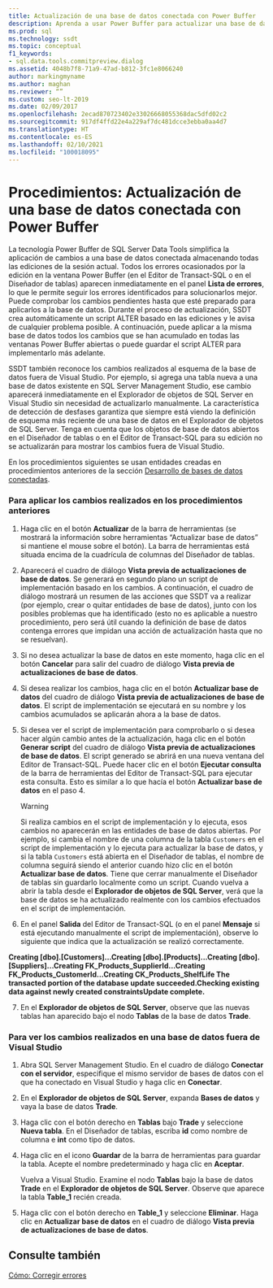 ```yaml
---
title: Actualización de una base de datos conectada con Power Buffer
description: Aprenda a usar Power Buffer para actualizar una base de datos. Vea cómo comprobar los cambios antes de aplicarlos y cómo guardar los cambios en un script para su posterior implementación.
ms.prod: sql
ms.technology: ssdt
ms.topic: conceptual
f1_keywords:
- sql.data.tools.commitpreview.dialog
ms.assetid: 4048b7f8-71a9-47ad-b812-3fc1e8066240
author: markingmyname
ms.author: maghan
ms.reviewer: “”
ms.custom: seo-lt-2019
ms.date: 02/09/2017
ms.openlocfilehash: 2ecad870723402e33026668055368dac5dfd02c2
ms.sourcegitcommit: 917df4ffd22e4a229af7dc481dcce3ebba0aa4d7
ms.translationtype: HT
ms.contentlocale: es-ES
ms.lasthandoff: 02/10/2021
ms.locfileid: "100018095"
---
```

# <a name="how-to-update-a-connected-database-with-power-buffer"></a>Procedimientos: Actualización de una base de datos conectada con Power Buffer

La tecnología Power Buffer de SQL Server Data Tools simplifica la aplicación de cambios a una base de datos conectada almacenando todas las ediciones de la sesión actual. Todos los errores ocasionados por la edición en la ventana Power Buffer (en el Editor de Transact\-SQL o en el Diseñador de tablas) aparecen inmediatamente en el panel **Lista de errores**, lo que le permite seguir los errores identificados para solucionarlos mejor. Puede comprobar los cambios pendientes hasta que esté preparado para aplicarlos a la base de datos. Durante el proceso de actualización, SSDT crea automáticamente un script ALTER basado en las ediciones y le avisa de cualquier problema posible. A continuación, puede aplicar a la misma base de datos todos los cambios que se han acumulado en todas las ventanas Power Buffer abiertas o puede guardar el script ALTER para implementarlo más adelante.  
  
SSDT también reconoce los cambios realizados al esquema de la base de datos fuera de Visual Studio. Por ejemplo, si agrega una tabla nueva a una base de datos existente en SQL Server Management Studio, ese cambio aparecerá inmediatamente en el Explorador de objetos de SQL Server en Visual Studio sin necesidad de actualizarlo manualmente. La característica de detección de desfases garantiza que siempre está viendo la definición de esquema más reciente de una base de datos en el Explorador de objetos de SQL Server. Tenga en cuenta que los objetos de base de datos abiertos en el Diseñador de tablas o en el Editor de Transact\-SQL para su edición no se actualizarán para mostrar los cambios fuera de Visual Studio.  
  
En los procedimientos siguientes se usan entidades creadas en procedimientos anteriores de la sección [Desarrollo de bases de datos conectadas](../ssdt/connected-database-development.md).  
  
### <a name="to-apply-the-changes-made-in-the-previous-procedures"></a>Para aplicar los cambios realizados en los procedimientos anteriores  
  
1.  Haga clic en el botón **Actualizar** de la barra de herramientas (se mostrará la información sobre herramientas “Actualizar base de datos” si mantiene el mouse sobre el botón). La barra de herramientas está situada encima de la cuadrícula de columnas del Diseñador de tablas.  
  
2.  Aparecerá el cuadro de diálogo **Vista previa de actualizaciones de base de datos**. Se generará en segundo plano un script de implementación basado en los cambios. A continuación, el cuadro de diálogo mostrará un resumen de las acciones que SSDT va a realizar (por ejemplo, crear o quitar entidades de base de datos), junto con los posibles problemas que ha identificado (esto no es aplicable a nuestro procedimiento, pero será útil cuando la definición de base de datos contenga errores que impidan una acción de actualización hasta que no se resuelvan).  
  
3.  Si no desea actualizar la base de datos en este momento, haga clic en el botón **Cancelar** para salir del cuadro de diálogo **Vista previa de actualizaciones de base de datos**.  
  
4.  Si desea realizar los cambios, haga clic en el botón **Actualizar base de datos** del cuadro de diálogo **Vista previa de actualizaciones de base de datos**. El script de implementación se ejecutará en su nombre y los cambios acumulados se aplicarán ahora a la base de datos.  
  
5.  Si desea ver el script de implementación para comprobarlo o si desea hacer algún cambio antes de la actualización, haga clic en el botón **Generar script** del cuadro de diálogo **Vista previa de actualizaciones de base de datos**. El script generado se abrirá en una nueva ventana del Editor de Transact\-SQL. Puede hacer clic en el botón **Ejecutar consulta** de la barra de herramientas del Editor de Transact\-SQL para ejecutar esta consulta. Esto es similar a lo que hacía el botón **Actualizar base de datos** en el paso 4.  
  
    > [!WARNING]  
    > Si realiza cambios en el script de implementación y lo ejecuta, esos cambios no aparecerán en las entidades de base de datos abiertas. Por ejemplo, si cambia el nombre de una columna de la tabla `Customers` en el script de implementación y lo ejecuta para actualizar la base de datos, y si la tabla `Customers` está abierta en el Diseñador de tablas, el nombre de columna seguirá siendo el anterior cuando hizo clic en el botón **Actualizar base de datos**. Tiene que cerrar manualmente el Diseñador de tablas sin guardarlo localmente como un script. Cuando vuelva a abrir la tabla desde el **Explorador de objetos de SQL Server**, verá que la base de datos se ha actualizado realmente con los cambios efectuados en el script de implementación.  
  
6.  En el panel **Salida** del Editor de Transact\-SQL (o en el panel **Mensaje** si está ejecutando manualmente el script de implementación), observe lo siguiente que indica que la actualización se realizó correctamente.  
  
**Creating [dbo].[Customers]...Creating [dbo].[Products]...Creating [dbo].[Suppliers]...Creating FK_Products_SupplierId...Creating FK_Products_CustomerId...Creating CK_Products_ShelfLife The transacted portion of the database update succeeded.Checking existing data against newly created constraintsUpdate complete.**  
  
7.  En el **Explorador de objetos de SQL Server**, observe que las nuevas tablas han aparecido bajo el nodo **Tablas** de la base de datos **Trade**.  
  
### <a name="to-view-changes-made-to-a-database-outside-visual-studio"></a>Para ver los cambios realizados en una base de datos fuera de Visual Studio  
  
1.  Abra SQL Server Management Studio. En el cuadro de diálogo **Conectar con el servidor**, especifique el mismo servidor de bases de datos con el que ha conectado en Visual Studio y haga clic en **Conectar**.  
  
2.  En el **Explorador de objetos de SQL Server**, expanda **Bases de datos** y vaya la base de datos **Trade**.  
  
3.  Haga clic con el botón derecho en **Tablas** bajo **Trade** y seleccione **Nueva tabla**. En el Diseñador de tablas, escriba **id** como nombre de columna e **int** como tipo de datos.  
  
4.  Haga clic en el icono **Guardar** de la barra de herramientas para guardar la tabla. Acepte el nombre predeterminado y haga clic en **Aceptar**.  
  
    Vuelva a Visual Studio. Examine el nodo **Tablas** bajo la base de datos **Trade** en el **Explorador de objetos de SQL Server**. Observe que aparece la tabla **Table_1** recién creada.  
  
5.  Haga clic con el botón derecho en **Table_1** y seleccione **Eliminar**. Haga clic en **Actualizar base de datos** en el cuadro de diálogo **Vista previa de actualizaciones de base de datos**.  
  
## <a name="see-also"></a>Consulte también  
[Cómo: Corregir errores](../ssdt/how-to-fix-errors.md)  
  
